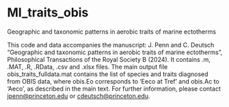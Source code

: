 # MI_traits_obis

Geographic and taxonomic patterns in aerobic traits of marine ectotherms

This code and data accompanies the manuscript: J. Penn and C. Deutsch  “Geographic and taxonomic patterns in aerobic traits of marine ectotherms”, Philosophical Transactions of the Royal Society B (2024). It contains .m, .MAT, .R, .RData, .csv and .xlsx files.  The main output file obis_traits_fulldata.mat contains the list of species and traits diagnosed from OBIS data, where obis.Eo corresponds to ‘Eeco at Tref’ and obis.Ac to ‘Aeco’, as described in the main text. For further information, please contact jpenn@princeton.edu or cdeutsch@princeton.edu.
